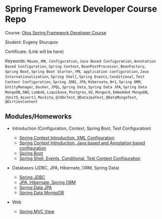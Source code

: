 # Spring Framework Developer Course Repo

Course: [Otus Spring Framework Developer Course](https://otus.ru/lessons/javaspring/)

Student: Evgeny Shurupov

Certificate: (Link will be here)

Keywords: `Maven`, `XML Configuration`, `Java Based Configuration`, `Annotation Based Configuration`,
`Spring Context`, `BeanPostProcessor`, `BeanFactory`, `Spring Boot`,
`Spring Boot Starter`, `YML application configuration`, `Java Internationalization`,
`Spring Shell`, `Spring Events`, `Conditional`, `Test Context Configuration`,
`Spring JDBC`, `JPA`, `Hibernate`, `N+1`, `Spring ORM`, `EntityManager`,
`Docker`,
`JPQL`, `Spring Data`, `Spring Data JPA`,
`Spring Data MongoDB`,
`DAO`, `Lombok`, `Liquibase`, `Postgres`, `H2`,
`Mongock`, `Embedded MongoDB`,
`JUnit5`, `AssertJ`, `Mockito`,
`@JdbcTest`, `@DataJpaTest`, `@DataMongoTest`, `@DirtiesContext`

## Modules/Homeworks

- Introduction (Configuration, Context, Spring Boot, Test Configuration)
    - [Spring Context Introduction. XML Configuration](01-introduction-xml-configuration)
    - [Spring Context Introduction. Java based and Annotation based configuration](02-introduction-java-annotation-configuration)
    - [Spring Boot](03-spring-boot)
    - [Spring Shell, Events, Conditional, Test Context Configuration](05-spring-shell)

- Databases (JDBC, JPA, Hibernate, ORM, Spring Data)
    - [Spring JDBC](07-spring-jdbc)
    - [JPA, Hibernate, Spring ORM](09-jpa-hibernate-spring-orm)
    - [Spring Data JPA](11-spring-data-jpa)
    - [Spring Data MongoDB](13-spring-data-mongodb)

- Web
    - [Spring MVC View](15-spring-mvc-view)
